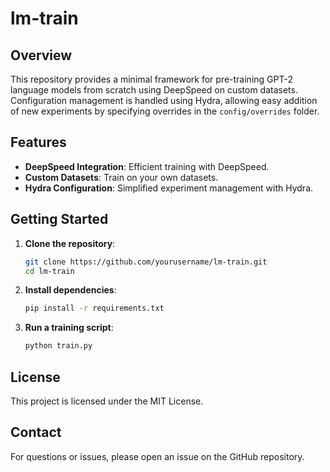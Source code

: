 # lm-train

## Overview
This repository provides a minimal framework for pre-training GPT-2 language models from scratch using DeepSpeed on custom datasets. Configuration management is handled using Hydra, allowing easy addition of new experiments by specifying overrides in the `config/overrides` folder.

## Features
- **DeepSpeed Integration**: Efficient training with DeepSpeed.
- **Custom Datasets**: Train on your own datasets.
- **Hydra Configuration**: Simplified experiment management with Hydra.

## Getting Started
1. **Clone the repository**:
    ```sh
    git clone https://github.com/yourusername/lm-train.git
    cd lm-train
    ```

2. **Install dependencies**:
    ```sh
    pip install -r requirements.txt
    ```

3. **Run a training script**:
    ```sh
    python train.py
    ```

## License
This project is licensed under the MIT License.

## Contact
For questions or issues, please open an issue on the GitHub repository.
